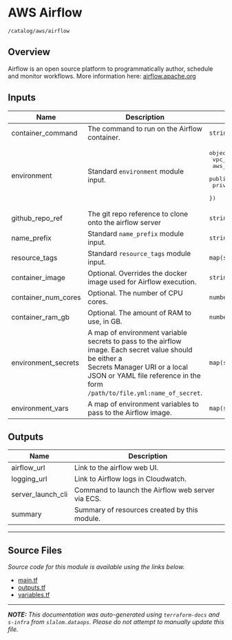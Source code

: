 
# AWS Airflow

`/catalog/aws/airflow`

## Overview


Airflow is an open source platform to programmatically author, schedule and monitor workflows. More information here: [airflow.apache.org](https://airflow.apache.org/)

## Inputs

| Name | Description | Type | Default | Required |
|------|-------------|------|---------|:-----:|
| container\_command | The command to run on the Airflow container. | `string` | n/a | yes |
| environment | Standard `environment` module input. | <pre>object({<br>    vpc_id          = string<br>    aws_region      = string<br>    public_subnets  = list(string)<br>    private_subnets = list(string)<br>  })</pre> | n/a | yes |
| github\_repo\_ref | The git repo reference to clone onto the airflow server | `string` | n/a | yes |
| name\_prefix | Standard `name_prefix` module input. | `string` | n/a | yes |
| resource\_tags | Standard `resource_tags` module input. | `map(string)` | n/a | yes |
| container\_image | Optional. Overrides the docker image used for Airflow execution. | `string` | `"airflow"` | no |
| container\_num\_cores | Optional. The number of CPU cores. | `number` | `2` | no |
| container\_ram\_gb | Optional. The amount of RAM to use, in GB. | `number` | `4` | no |
| environment\_secrets | A map of environment variable secrets to pass to the airflow image. Each secret value should be either a<br>Secrets Manager URI or a local JSON or YAML file reference in the form `/path/to/file.yml:name_of_secret`. | `map(string)` | `{}` | no |
| environment\_vars | A map of environment variables to pass to the Airflow image. | `map(string)` | `{}` | no |

## Outputs

| Name | Description |
|------|-------------|
| airflow\_url | Link to the airflow web UI. |
| logging\_url | Link to Airflow logs in Cloudwatch. |
| server\_launch\_cli | Command to launch the Airflow web server via ECS. |
| summary | Summary of resources created by this module. |

---------------------

## Source Files

_Source code for this module is available using the links below._

* [main.tf](main.tf)
* [outputs.tf](outputs.tf)
* [variables.tf](variables.tf)

---------------------

_**NOTE:** This documentation was auto-generated using
`terraform-docs` and `s-infra` from `slalom.dataops`.
Please do not attempt to manually update this file._
